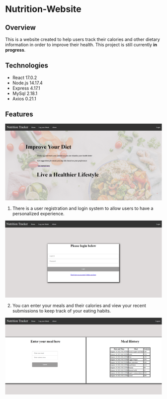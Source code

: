# Nutrition-Website

## Overview 
This is a website created to help users track their calories and other dietary information in order to improve their health. This project is still currently __in progress__.

## Technologies

- React 17.0.2
- Node.js 14.17.4
- Express 4.17.1
- MySql 2.18.1
- Axios 0.21.1 

## Features

![Home Page](https://github.com/HarmanSihota/Nutrition-Website/blob/main/client/public/Home.png)

1. There is a user registration and login system to allow users to have a personalized experience. 

![Login Menu](https://github.com/HarmanSihota/Nutrition-Website/blob/main/client/public/Login.png)

2. You can enter your meals and their calories and view your recent submissions to keep track of your eating habits.

![Meal Entry](https://github.com/HarmanSihota/Nutrition-Website/blob/main/client/public/CalorieLog.png)
